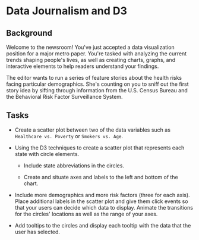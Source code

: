 # Data Journalism and D3

## Background


Welcome to the newsroom! You've just accepted a data visualization position for a major metro paper. You're tasked with analyzing the current trends shaping people's lives, as well as creating charts, graphs, and interactive elements to help readers understand your findings.


The editor wants to run a series of feature stories about the health risks facing particular demographics. She's counting on you to sniff out the first story idea by sifting through information from the U.S. Census Bureau and the Behavioral Risk Factor Surveillance System.


## Tasks


* Create a scatter plot between two of the data variables such as `Healthcare vs. Poverty` or `Smokers vs. Age`.


* Using the D3 techniques to create a scatter plot that represents each state with circle elements. 


  * Include state abbreviations in the circles.


  * Create and situate axes and labels to the left and bottom of the chart.
  

* Include more demographics and more risk factors (three for each axis). Place additional labels in the scatter plot and give them click events so that your users can decide which data to display. Animate the transitions for the circles' locations as well as the range of your axes. 


* Add tooltips to the circles and display each tooltip with the data that the user has selected.
  
